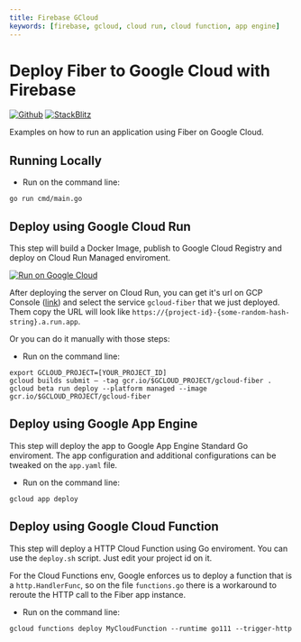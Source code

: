 ```yaml
---
title: Firebase GCloud
keywords: [firebase, gcloud, cloud run, cloud function, app engine]
---
```


# Deploy Fiber to Google Cloud with Firebase

[![Github](https://img.shields.io/static/v1?label=&message=Github&color=2ea44f&style=for-the-badge&logo=github)](https://github.com/gofiber/recipes/tree/master/gcloud) [![StackBlitz](https://img.shields.io/static/v1?label=&message=StackBlitz&color=2ea44f&style=for-the-badge&logo=StackBlitz)](https://stackblitz.com/github/gofiber/recipes/tree/master/gcloud)

Examples on how to run an application using Fiber on Google Cloud.

## Running Locally

* Run on the command line:

```
go run cmd/main.go
```

## Deploy using Google Cloud Run

This step will build a Docker Image, publish to Google Cloud Registry and deploy on Cloud Run Managed enviroment.

[![Run on Google Cloud](https://storage.googleapis.com/cloudrun/button.svg)](https://console.cloud.google.com/cloudshell/editor?shellonly=true&cloudshell_image=gcr.io/cloudrun/button&cloudshell_git_repo=https://github.com/gofiber/recipes&cloudshell_working_dir=gcloud)

After deploying the server on Cloud Run, you can get it's url on GCP Console ([link](https://console.cloud.google.com/run)) and select the service `gcloud-fiber` that we just deployed. Them copy the URL will look like `https://{project-id}-{some-random-hash-string}.a.run.app`.

Or you can do it manually with those steps:

* Run on the command line:

```
export GCLOUD_PROJECT=[YOUR_PROJECT_ID]
gcloud builds submit — -tag gcr.io/$GCLOUD_PROJECT/gcloud-fiber .
gcloud beta run deploy --platform managed --image gcr.io/$GCLOUD_PROJECT/gcloud-fiber
```

## Deploy using Google App Engine

This step will deploy the app to Google App Engine Standard Go enviroment. The app configuration and additional configurations can be tweaked on the `app.yaml` file.

* Run on the command line:

```
gcloud app deploy
```

## Deploy using Google Cloud Function

This step will deploy a HTTP Cloud Function using Go enviroment. You can use the `deploy.sh` script. Just edit your project id on it.

For the Cloud Functions env, Google enforces us to deploy a function that is a `http.HandlerFunc`, so on the file `functions.go` there is a workaround to reroute the HTTP call to the Fiber app instance.

* Run on the command line:

```
gcloud functions deploy MyCloudFunction --runtime go111 --trigger-http
```
